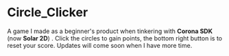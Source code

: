 # Circle_Clicker
A game I made as a beginner's product when tinkering with **Corona SDK** (now **Solar 2D**) . Click the circles to gain points, the bottom right button is to reset your score. Updates will come soon when I have more time.